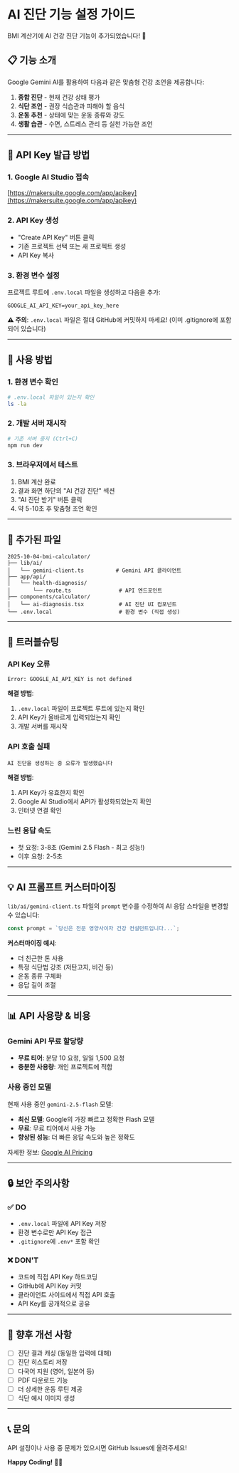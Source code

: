 # AI 진단 기능 설정 가이드

BMI 계산기에 AI 건강 진단 기능이 추가되었습니다! 🤖

## 📋 기능 소개

Google Gemini AI를 활용하여 다음과 같은 맞춤형 건강 조언을 제공합니다:

1. **종합 진단** - 현재 건강 상태 평가
2. **식단 조언** - 권장 식습관과 피해야 할 음식
3. **운동 추천** - 상태에 맞는 운동 종류와 강도
4. **생활 습관** - 수면, 스트레스 관리 등 실천 가능한 조언

---

## 🔑 API Key 발급 방법

### 1. Google AI Studio 접속
[https://makersuite.google.com/app/apikey](https://makersuite.google.com/app/apikey)

### 2. API Key 생성
- "Create API Key" 버튼 클릭
- 기존 프로젝트 선택 또는 새 프로젝트 생성
- API Key 복사

### 3. 환경 변수 설정

프로젝트 루트에 `.env.local` 파일을 생성하고 다음을 추가:

```env
GOOGLE_AI_API_KEY=your_api_key_here
```

**⚠️ 주의**: `.env.local` 파일은 절대 GitHub에 커밋하지 마세요! (이미 .gitignore에 포함되어 있습니다)

---

## 🚀 사용 방법

### 1. 환경 변수 확인
```bash
# .env.local 파일이 있는지 확인
ls -la
```

### 2. 개발 서버 재시작
```bash
# 기존 서버 중지 (Ctrl+C)
npm run dev
```

### 3. 브라우저에서 테스트
1. BMI 계산 완료
2. 결과 화면 하단의 "AI 건강 진단" 섹션
3. "AI 진단 받기" 버튼 클릭
4. 약 5-10초 후 맞춤형 조언 확인

---

## 📁 추가된 파일

```
2025-10-04-bmi-calculator/
├── lib/ai/
│   └── gemini-client.ts          # Gemini API 클라이언트
├── app/api/
│   └── health-diagnosis/
│       └── route.ts               # API 엔드포인트
├── components/calculator/
│   └── ai-diagnosis.tsx           # AI 진단 UI 컴포넌트
└── .env.local                     # 환경 변수 (직접 생성)
```

---

## 🔧 트러블슈팅

### API Key 오류
```
Error: GOOGLE_AI_API_KEY is not defined
```

**해결 방법**:
1. `.env.local` 파일이 프로젝트 루트에 있는지 확인
2. API Key가 올바르게 입력되었는지 확인
3. 개발 서버를 재시작

### API 호출 실패
```
AI 진단을 생성하는 중 오류가 발생했습니다
```

**해결 방법**:
1. API Key가 유효한지 확인
2. Google AI Studio에서 API가 활성화되었는지 확인
3. 인터넷 연결 확인

### 느린 응답 속도
- 첫 요청: 3-8초 (Gemini 2.5 Flash - 최고 성능!)
- 이후 요청: 2-5초

---

## 💡 AI 프롬프트 커스터마이징

`lib/ai/gemini-client.ts` 파일의 `prompt` 변수를 수정하여 AI 응답 스타일을 변경할 수 있습니다:

```typescript
const prompt = `당신은 전문 영양사이자 건강 컨설턴트입니다...`;
```

**커스터마이징 예시**:
- 더 친근한 톤 사용
- 특정 식단법 강조 (저탄고지, 비건 등)
- 운동 종류 구체화
- 응답 길이 조절

---

## 📊 API 사용량 & 비용

### Gemini API 무료 할당량
- **무료 티어**: 분당 10 요청, 일일 1,500 요청
- **충분한 사용량**: 개인 프로젝트에 적합

### 사용 중인 모델
현재 사용 중인 `gemini-2.5-flash` 모델:
- **최신 모델**: Google의 가장 빠르고 정확한 Flash 모델
- **무료**: 무료 티어에서 사용 가능
- **향상된 성능**: 더 빠른 응답 속도와 높은 정확도

자세한 정보: [Google AI Pricing](https://ai.google.dev/pricing)

---

## 🔒 보안 주의사항

### ✅ DO
- `.env.local` 파일에 API Key 저장
- 환경 변수로만 API Key 접근
- `.gitignore`에 `.env*` 포함 확인

### ❌ DON'T
- 코드에 직접 API Key 하드코딩
- GitHub에 API Key 커밋
- 클라이언트 사이드에서 직접 API 호출
- API Key를 공개적으로 공유

---

## 🌟 향후 개선 사항

- [ ] 진단 결과 캐싱 (동일한 입력에 대해)
- [ ] 진단 히스토리 저장
- [ ] 다국어 지원 (영어, 일본어 등)
- [ ] PDF 다운로드 기능
- [ ] 더 상세한 운동 루틴 제공
- [ ] 식단 예시 이미지 생성

---

## 📞 문의

API 설정이나 사용 중 문제가 있으시면 GitHub Issues에 올려주세요!

**Happy Coding!** 🚀💪

